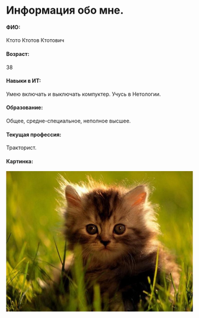 # Информация обо мне.

#### ФИО:
Ктото Ктотов Ктотович

#### Возраст:
38

#### Навыки в ИТ:
Умею включать и выключать компуктер. Учусь в Нетологии.

#### Образование:
Общее, средне-специальное, неполное высшее.

#### Текущая профессия:
Тракторист.

#### Картинка:
![Картинка](picture.jpg)